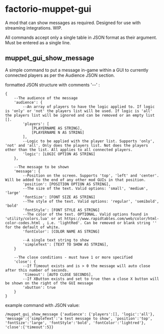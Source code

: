 # factorio-muppet-gui


A mod that can show messages as required. Designed for use with streaming integrations. WIP.

All commands accept only a single table in JSON format as their argument. Must be entered as a single line.

muppet_gui_show_message
----------------
A simple command to put a message in-game within a GUI to currently connected players as per the Audience JSON section.

formatted JSON structure with comments '--' :
```
{
    --The audience of the message
    'audience': {
        --An array of players to have the logic applied to. If logic is 'only' or 'not' the players list will be used. If logic is 'all' the players list will be ignored and can be removed or an empty list [].
        'players': [
            [PLAYERNAME AS STRING],
            [PLAYERNAME N AS STRING]
        ],
        --Logic to be applied with the player list. Supports 'only', 'not' and 'all'. Only does the players list. Not does the players other than the list. All applies to all connected players.
        'logic': [LOGIC OPTION AS STRING]
    },

    --The message to be shown
    'message': {
        --Position on the screen. Supports 'top', 'left' and 'center'. Will be added to the end of any other mod GUIs in that position.
        'position': [POSITION OPTION AS STRING],
        --The size of the text. Valid options: 'small', 'medium', 'large'
        'fontSize': [FONT SIZE AS STRING]
        --The style of the text. Valid options: 'regular', 'semibold', 'bold'
        'fontStyle': [FONT STYLE AS STRING]
        --The color of the text. OPTIONAL. Valid options found in 'utility/colors.lua' or at https://www.rapidtables.com/web/color/html-color-codes.html , i.e. 'lightRed'. Can be removed or blank string '' for the default of white.
        'fontColor': [COLOR NAME AS STRING]

        --A single text string to show
        'simpleText': [TEXT TO SHOW AS STRING],
    }

    --The close conditions - must have 1 or more specified
    'close': {
        --If Timeout exists and is > 0 the message will auto close after this number of seconds.
        'timeout': [AUTO CLOSE SECONDS],
        --If XButton exists and set to true then a close X button will be shown on the right of the GUI message
        'xbutton': true
    }
}
```

example command with JSON value:
```
/muppet_gui_show_message {'audience': {'players':[], 'logic':'all'}, 'message':{'simpleText':'a test message to show', 'position':'top', 'fontSize':'large', 'fontStyle':'bold', 'fontColor':'lightred'}, 'close':{'timeout':5}}
```
